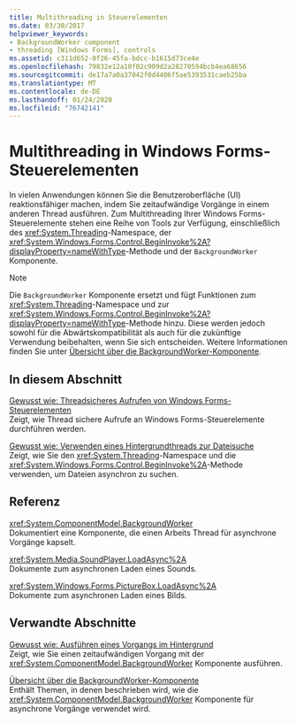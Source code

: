 ```yaml
---
title: Multithreading in Steuerelementen
ms.date: 03/30/2017
helpviewer_keywords:
- BackgroundWorker component
- threading [Windows Forms], controls
ms.assetid: c311d652-0f26-45fa-bdcc-b1615d73ce4e
ms.openlocfilehash: 79832e12a10f02c909d2a28270594bcb4ea68656
ms.sourcegitcommit: de17a7a0a37042f0d4406f5ae5393531caeb25ba
ms.translationtype: MT
ms.contentlocale: de-DE
ms.lasthandoff: 01/24/2020
ms.locfileid: "76742141"
---
```

# <a name="multithreading-in-windows-forms-controls"></a>Multithreading in Windows Forms-Steuerelementen
In vielen Anwendungen können Sie die Benutzeroberfläche (UI) reaktionsfähiger machen, indem Sie zeitaufwändige Vorgänge in einem anderen Thread ausführen. Zum Multithreading Ihrer Windows Forms-Steuerelemente stehen eine Reihe von Tools zur Verfügung, einschließlich des <xref:System.Threading>-Namespace, der <xref:System.Windows.Forms.Control.BeginInvoke%2A?displayProperty=nameWithType>-Methode und der `BackgroundWorker` Komponente.  
  
> [!NOTE]
> Die `BackgroundWorker` Komponente ersetzt und fügt Funktionen zum <xref:System.Threading>-Namespace und zur <xref:System.Windows.Forms.Control.BeginInvoke%2A?displayProperty=nameWithType>-Methode hinzu. Diese werden jedoch sowohl für die Abwärtskompatibilität als auch für die zukünftige Verwendung beibehalten, wenn Sie sich entscheiden. Weitere Informationen finden Sie unter [Übersicht über die BackgroundWorker-Komponente](backgroundworker-component-overview.md).  
  
## <a name="in-this-section"></a>In diesem Abschnitt  
 [Gewusst wie: Threadsicheres Aufrufen von Windows Forms-Steuerelementen](how-to-make-thread-safe-calls-to-windows-forms-controls.md)  
 Zeigt, wie Thread sichere Aufrufe an Windows Forms-Steuerelemente durchführen werden.  
  
 [Gewusst wie: Verwenden eines Hintergrundthreads zur Dateisuche](how-to-use-a-background-thread-to-search-for-files.md)  
 Zeigt, wie Sie den <xref:System.Threading>-Namespace und die <xref:System.Windows.Forms.Control.BeginInvoke%2A>-Methode verwenden, um Dateien asynchron zu suchen.  
  
## <a name="reference"></a>Referenz  
 <xref:System.ComponentModel.BackgroundWorker>  
 Dokumentiert eine Komponente, die einen Arbeits Thread für asynchrone Vorgänge kapselt.  
  
 <xref:System.Media.SoundPlayer.LoadAsync%2A>  
 Dokumente zum asynchronen Laden eines Sounds.  
  
 <xref:System.Windows.Forms.PictureBox.LoadAsync%2A>  
 Dokumente zum asynchronen Laden eines Bilds.  
  
## <a name="related-sections"></a>Verwandte Abschnitte  
 [Gewusst wie: Ausführen eines Vorgangs im Hintergrund](how-to-run-an-operation-in-the-background.md)  
 Zeigt, wie Sie einen zeitaufwändigen Vorgang mit der <xref:System.ComponentModel.BackgroundWorker> Komponente ausführen.  
  
 [Übersicht über die BackgroundWorker-Komponente](backgroundworker-component-overview.md)  
 Enthält Themen, in denen beschrieben wird, wie die <xref:System.ComponentModel.BackgroundWorker> Komponente für asynchrone Vorgänge verwendet wird.
